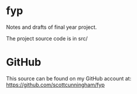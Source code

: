 # fyp

Notes and drafts of final year project.

The project source code is in src/

# GitHub

This source can be found on my GitHub account at:
https://github.com/scottcunningham/fyp
